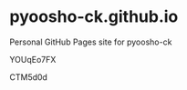 # pyoosho-ck.github.io
Personal GitHub Pages site for pyoosho-ck






















































YOUqEo7FX

CTM5d0d
